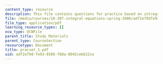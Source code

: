 ```yaml
---
content_type: resource
description: This file contains questions for practice based on intregral equations.
file: /media/courses/18-307-integral-equations-spring-2006/adf2e79dfe938588f08a8942ceb622ce_pracset_1.pdf
file_type: application/pdf
learning_resource_types: []
ocw_type: OCWFile
parent_title: Study Materials
parent_type: CourseSection
resourcetype: Document
title: pracset_1.pdf
uid: adf2e79d-fe93-8588-f08a-8942ceb622ce
---
```

